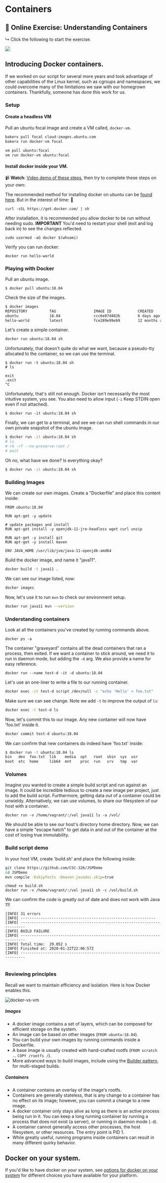 

# Containers

## 📒 Online Exercise: Understanding Containers

↳ Click the following to start the exercise.

<a href="https://devops.docable.cloud/chrisparnin/v/61fa97d5b405b677b416a7c5">
<img src="imgs/containers-notebook-preview.png">
</a>

## Introducing Docker containers.

If we worked on our script for several more years and took advantage of other capabilities of the Linux kernel, such as cgroups and namespaces, we could overcome many of the limitations we saw with our homegrown containers. Thankfully, someone has done this work for us.

### Setup 

#### Create a headless VM

Pull an ubuntu focal image and create a VM called, `docker-vm`.

```bash
bakerx pull focal cloud-images.ubuntu.com
bakerx run docker-vm focal
```

```bash
vm pull ubuntu:focal
vm run docker-vm ubuntu:focal
```

#### Install docker inside your VM.

📹 **Watch**: [Video demo of these steps](https://www.youtube.com/embed/xSXXUJYNrxg), then try to complete these steps on your own:

The recommended method for installing docker on ubuntu can be [found here](https://docs.docker.com/install/linux/docker-ee/ubuntu/#install-docker-ee-1).  But in the interest of time: 😬

```
curl -sSL https://get.docker.com/ | sh
```

After installation, it is recommended you allow docker to be run without needing sudo. **IMPORTANT** You'd need to restart your shell (exit and log back in) to see the changes reflected.

```
sudo usermod -aG docker $(whoami)
```

Verify you can run docker:
```
docker run hello-world
```

### Playing with Docker

Pull an ubuntu image.

```
$ docker pull ubuntu:18.04
```

Check the size of the images.

```bash
$ docker images
REPOSITORY          TAG                 IMAGE ID            CREATED             SIZE
ubuntu              18.04               ccc6e87d482b        6 days ago          64.2MB
hello-world         latest              fce289e99eb9        12 months ago       1.84kB
```

Let's create a simple container.

```bash
docker run ubuntu:18.04 sh
```

Unfortunately, that doesn't quite do what we want, because a pseudo-tty allocated to the container, so we can use the terminal.

```
$ docker run -t ubuntu:18.04 sh
# ls

exit
.exit
^C
```

Unfortunately, that's still not enough. Docker isn't necessarily the most intuitive system, you see. You also need to allow input (`-i` Keep STDIN open even if not attached).

```
$ docker run -it ubuntu:18.04 sh
```

Finally, we can get to a terminal, and see we can run shell commands in our own private snapshot of the ubuntu image.


```bash
$ docker run -it ubuntu:18.04 sh
# ls
# rm -rf --no-preserve-root /
# exit
```

Oh no, what have we done? Is everything okay?

```bash
$ docker run -it ubuntu:18.04 sh
```



### Building Images

We can create our own images.
Create a "Dockerfile" and place this content inside:

```
FROM ubuntu:18.04

RUN apt-get -y update

# update packages and install
RUN apt-get install -y openjdk-11-jre-headless wget curl unzip

RUN apt-get -y install git
RUN apt-get -y install maven

ENV JAVA_HOME /usr/lib/jvm/java-11-openjdk-amd64
```

Build the docker image, and name it "java11".

```bash
docker build -t java11 .
```

We can see our image listed, now:

```bash
docker images
```

Now, let's use it to run `mvn` to check our environment setup.

```bash
docker run java11 mvn --version
```

### Understanding containers

Look at all the containers you've created by running commands above.

```
docker ps -a 
```

The container "graveyard" contains all the dead containers that ran a process, then exited.
If we want a container to stick around, we need it to run in daemon mode, but adding the `-d` arg. We also provide a name for easy reference.

```
docker run --name test-d -it -d ubuntu:18.04
```

Let's use an one-liner to write a file to our running container.

```bash
docker exec -it test-d script /dev/null -c "echo 'Hello' > foo.txt"
```

Make sure we can see change. Note we add `-t` to improve the output of `ls`:

```bash
docker exec -t test-d ls
```

Now, let's commit this to our image. Any new container will now have 'foo.txt' inside it.

```bash
docker commit test-d ubuntu:18.04
```

We can confirm that new containers do indeed have 'foo.txt' inside:

```bash
$ docker run -t ubuntu:18.04 ls
bin   dev  foo.txt  lib    media  opt	root  sbin  sys  usr
boot  etc  home     lib64  mnt	  proc	run   srv   tmp  var
```

### Volumes

Imagine you wanted to create a simple build script and run against an image. It could be incredible tedious to create a new image per project, just to add the build script. Furthermore, getting data *out* of a container could be unwieldy. Alternatively, we can use volumes, to share our filesystem of our host with a container.

```
docker run -v /home/vagrant/:/vol java11 ls -a /vol/
```

We should be able to see our host's directory home directory. Now, we can have a simple "escape hatch" to get data in and out of the container at the cost of losing true immutability. 

### Build script demo

In your host VM, create 'build.sh' and place the following inside:

```bash
git clone https://github.com/CSC-326/JSPDemo
cd JSPDemo
mvn compile -DskipTests -Dmaven.javadoc.skip=true
```

```
chmod +x build.sh
docker run -v /home/vagrant/:/vol java11 sh -c /vol/build.sh
```

We can confirm the code is greatly out of date and does not work with Java 11!
```
[INFO] 31 errors 
[INFO] -------------------------------------------------------------
[INFO] ------------------------------------------------------------------------
[INFO] BUILD FAILURE
[INFO] ------------------------------------------------------------------------
[INFO] Total time:  29.052 s
[INFO] Finished at: 2020-01-22T22:06:57Z
[INFO] ------------------------------------------------------------------------
```

```bash | {type:'repl'}
```

### Reviewing principles

Recall we want to maintain efficiency and isolation. Here is how Docker enables this.

![docker-vs-vm](imgs/docker-vs-vm.png)

##### Images

* A docker image contains a set of layers, which can be composed for efficient storage on the system.
* An image can be based on other images (`FROM ubuntu:18.04`).
* You can build your own images by running commands inside a Dockerfile. 
* A base image is usually created with hand-crafted rootfs (`FROM scratch` ... `COPY /rootfs /`).
* More advanced ways to build images, include using the [Builder pattern](https://matthiasnoback.nl/2017/04/docker-build-patterns/), for multi-staged builds.

##### Containers

* A container contains an overlay of the image's rootfs.
* Containers are generally stateless, that is any change to a container has no effect on its image; however, you can commit a change to a new image.
* A docker container only stays alive as long as there is an active process being run in it. You can keep a long running container by running a process that does not exist (a server), or running in daemon mode (`-d`).
* A container cannot generally access other processes, the host filesystem, or other resources. The entry point is PID 1. 
* While greatly useful, running programs inside containers can result in many different quirky behavior.

## Docker on your system.

If you'd like to have docker on your system, see [options for docker on your system](DockerOptions.md) for different choices you have available for your platform.